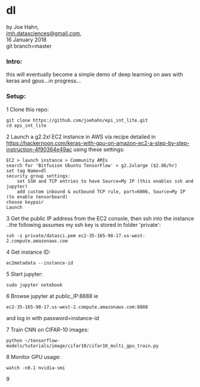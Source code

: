 # dl

by Joe Hahn,<br />
jmh.datasciences@gmail.com,<br />
16 January 2018<br />
git branch=master


### Intro:

this will eventually become a simple demo of deep learning on aws with keras and 
gpus...in progress...


### Setup:

1 Clone this repo:

    git clone https://github.com/joehahn/epi_int_lite.git
    cd epi_int_lite

2 Launch a g2.2xl EC2 instance in AWS via recipe detailed in  
https://hackernoon.com/keras-with-gpu-on-amazon-ec2-a-step-by-step-instruction-4f90364e49ac
using these settings:

    EC2 > launch instance > Community AMIs
    search for 'Bitfusion Ubuntu TensorFlow' > g2.2xlarge ($2.86/hr)
    set tag Name=dl
    security group settings:
        set SSH and TCP entries to have Source=My IP (this enables ssh and jupyter)
        add custom inbound & outbound TCP rule, port=6006, Source=My IP (to enable tensorboard)
    choose keypair
    Launch

3 Get the public IP address from the EC2 console, then ssh into the instance ..the 
following assumes my ssh key is stored in folder 'private':

    ssh -i private/datasci.pem ec2-35-165-98-17.us-west-2.compute.amazonaws.com

4 Get instance ID:

    ec2metadata --instance-id

5 Start jupyter:

    sudo jupyter notebook 

6 Browse jupyter at public_IP:8888 ie

    ec2-35-165-98-17.us-west-2.compute.amazonaws.com:8888

and log in with password=instance-id

7 Train CNN on CIFAR-10 images:

    python ~/tensorflow-models/tutorials/image/cifar10/cifar10_multi_gpu_train.py

8 Monitor GPU usage:

    watch -n0.1 nvidia-smi

9


